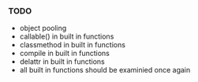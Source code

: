 ### TODO
- object pooling
- callable() in built in functions
- classmethod in built in functions
- compile in built in functions
- delattr in built in functions
- all built in functions should be examinied once again 


